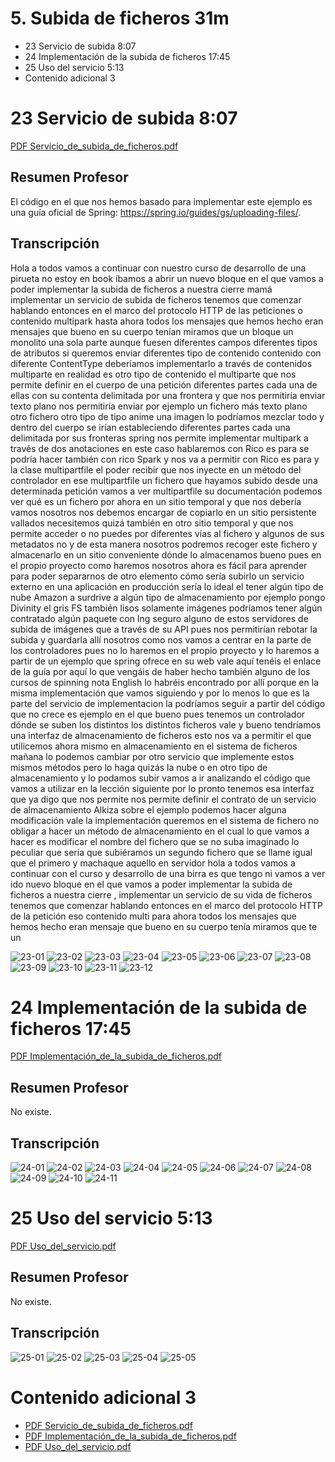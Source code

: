 # 5. Subida de ficheros 31m

* 23 Servicio de subida 8:07 
* 24 Implementación de la subida de ficheros 17:45 
* 25 Uso del servicio 5:13 
* Contenido adicional 3

# 23 Servicio de subida 8:07

[PDF Servicio_de_subida_de_ficheros.pdf](pdfs/22_Servicio_de_subida_de_ficheros.pdf)

## Resumen Profesor

El código en el que nos hemos basado para implementar este ejemplo es una guía oficial de Spring: https://spring.io/guides/gs/uploading-files/.

## Transcripción

Hola a todos vamos a continuar con nuestro curso de desarrollo de una pirueta no estoy en book íbamos a abrir un nuevo bloque en el que vamos a poder implementar la subida de ficheros a nuestra cierre mamá implementar un servicio de subida de ficheros tenemos que comenzar hablando entonces en el marco del protocolo HTTP de las peticiones o contenido multipark hasta ahora todos los mensajes que hemos hecho eran mensajes que bueno en su cuerpo tenían miramos que un bloque un monolito una sola parte aunque fuesen diferentes campos diferentes tipos de atributos si queremos enviar diferentes tipo de contenido contenido con diferente ContentType deberíamos implementarlo a través de contenidos multiparte en realidad es otro tipo de contenido el multiparte que nos permite definir en el cuerpo de una petición diferentes partes cada una de ellas con su contenta delimitada por una frontera y que nos permitiría enviar texto plano nos permitiría enviar por ejemplo un fichero más texto plano otro fichero otro tipo de tipo anime una imagen lo podríamos mezclar todo y dentro del cuerpo se irían estableciendo diferentes partes cada una delimitada por sus fronteras spring nos permite implementar multipark a través de dos anotaciones en este caso hablaremos con Rico es para se podría hacer también con rico Spark y nos va a permitir con Rico es para y la clase multipartfile el poder recibir que nos inyecte en un método del controlador en ese multipartfile un fichero que hayamos subido desde una determinada petición vamos a ver multipartfile su documentación podemos ver qué es un fichero por ahora en un sitio temporal y que nos debería vamos nosotros nos debemos encargar de copiarlo en un sitio persistente vallados necesitemos quizá también en otro sitio temporal y que nos permite acceder o no puedes por diferentes vías al fichero y algunos de sus metadatos no y de esta manera nosotros podremos recoger este fichero y almacenarlo en un sitio conveniente dónde lo almacenamos bueno pues en el propio proyecto como haremos nosotros ahora es fácil para aprender para poder separarnos de otro elemento cómo sería subirlo un servicio externo en una aplicación en producción sería lo ideal el tener algún tipo de nube Amazon a surdrive a algún tipo de almacenamiento por ejemplo pongo Divinity el gris FS también lisos solamente imágenes podríamos tener algún contratado algún paquete con Ing seguro alguno de estos servidores de subida de imágenes que a través de su API pues nos permitirían rebotar la subida y guardarla allí nosotros como nos vamos a centrar en la parte de los controladores pues no lo haremos en el propio proyecto y lo haremos a partir de un ejemplo que spring ofrece en su web vale aquí tenéis el enlace de la guía por aquí lo que vengáis de haber hecho también alguno de los cursos de spinning nota English lo habréis encontrado por allí porque en la misma implementación que vamos siguiendo y por lo menos lo que es la parte del servicio de implementacion la podríamos seguir a partir del código que no crece es ejemplo en el que bueno pues tenemos un controlador dónde se suben los distintos los distintos ficheros vale y bueno tendríamos una interfaz de almacenamiento de ficheros esto nos va a permitir el que utilicemos ahora mismo en almacenamiento en el sistema de ficheros mañana lo podemos cambiar por otro servicio que implemente estos mismos métodos pero lo haga quizás la nube o en otro tipo de almacenamiento y lo podamos subir vamos a ir analizando el código que vamos a utilizar en la lección siguiente por lo pronto tenemos esa interfaz que ya digo que nos permite nos permite definir el contrato de un servicio de almacenamiento Alkiza sobre el ejemplo podemos hacer alguna modificación vale la implementación queremos en el sistema de fichero no obligar a hacer un método de almacenamiento en el cual lo que vamos a hacer es modificar el nombre del fichero que se no suba imaginado lo peculiar que sería que subiéramos un segundo fichero que se llame igual que el primero y machaque aquello en servidor hola a todos vamos a continuar con el curso y desarrollo de una birra es que tengo ni vamos a ver ido nuevo bloque en el que vamos a poder implementar la subida de ficheros a nuestra cierre , implementar un servicio de su vida de ficheros tenemos que comenzar hablando entonces en el marco del protocolo HTTP de la petición eso contenido multi para ahora todos los mensajes que hemos hecho eran mensaje que bueno en su cuerpo tenía miramos que te un


![23-01](images/23-01.png)
![23-02](images/23-02.png)
![23-03](images/23-03.png)
![23-04](images/23-04.png)
![23-05](images/23-05.png)
![23-06](images/23-06.png)
![23-07](images/23-07.png)
![23-08](images/23-08.png)
![23-09](images/23-09.png)
![23-10](images/23-10.png)
![23-11](images/23-11.png)
![23-12](images/23-12.png)

# 24 Implementación de la subida de ficheros 17:45 

[PDF Implementación_de_la_subida_de_ficheros.pdf](pdfs/23_Implementación_de_la_subida_de_ficheros.pdf)

## Resumen Profesor

No existe.

## Transcripción

![24-01](images/24-01.png)
![24-02](images/24-02.png)
![24-03](images/24-03.png)
![24-04](images/24-04.png)
![24-05](images/24-05.png)
![24-06](images/24-06.png)
![24-07](images/24-07.png)
![24-08](images/24-08.png)
![24-09](images/24-09.png)
![24-10](images/24-10.png)
![24-11](images/24-11.png)

# 25 Uso del servicio 5:13 

[PDF Uso_del_servicio.pdf](pdfs/24_Uso_del_servicio.pdf)

## Resumen Profesor

No existe.

## Transcripción

![25-01](images/25-01.png)
![25-02](images/25-02.png)
![25-03](images/25-03.png)
![25-04](images/25-04.png)
![25-05](images/25-05.png)

# Contenido adicional 3

* [PDF Servicio_de_subida_de_ficheros.pdf](pdfs/22_Servicio_de_subida_de_ficheros.pdf)
* [PDF Implementación_de_la_subida_de_ficheros.pdf](pdfs/23_Implementación_de_la_subida_de_ficheros.pdf)
* [PDF Uso_del_servicio.pdf](pdfs/24_Uso_del_servicio.pdf)
